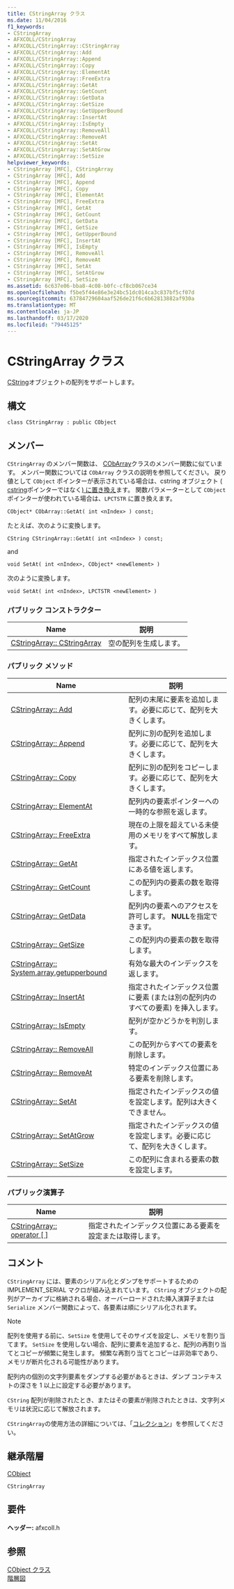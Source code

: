 ```yaml
---
title: CStringArray クラス
ms.date: 11/04/2016
f1_keywords:
- CStringArray
- AFXCOLL/CStringArray
- AFXCOLL/CStringArray::CStringArray
- AFXCOLL/CStringArray::Add
- AFXCOLL/CStringArray::Append
- AFXCOLL/CStringArray::Copy
- AFXCOLL/CStringArray::ElementAt
- AFXCOLL/CStringArray::FreeExtra
- AFXCOLL/CStringArray::GetAt
- AFXCOLL/CStringArray::GetCount
- AFXCOLL/CStringArray::GetData
- AFXCOLL/CStringArray::GetSize
- AFXCOLL/CStringArray::GetUpperBound
- AFXCOLL/CStringArray::InsertAt
- AFXCOLL/CStringArray::IsEmpty
- AFXCOLL/CStringArray::RemoveAll
- AFXCOLL/CStringArray::RemoveAt
- AFXCOLL/CStringArray::SetAt
- AFXCOLL/CStringArray::SetAtGrow
- AFXCOLL/CStringArray::SetSize
helpviewer_keywords:
- CStringArray [MFC], CStringArray
- CStringArray [MFC], Add
- CStringArray [MFC], Append
- CStringArray [MFC], Copy
- CStringArray [MFC], ElementAt
- CStringArray [MFC], FreeExtra
- CStringArray [MFC], GetAt
- CStringArray [MFC], GetCount
- CStringArray [MFC], GetData
- CStringArray [MFC], GetSize
- CStringArray [MFC], GetUpperBound
- CStringArray [MFC], InsertAt
- CStringArray [MFC], IsEmpty
- CStringArray [MFC], RemoveAll
- CStringArray [MFC], RemoveAt
- CStringArray [MFC], SetAt
- CStringArray [MFC], SetAtGrow
- CStringArray [MFC], SetSize
ms.assetid: 6c637e06-bba8-4c08-b0fc-cf8cb067ce34
ms.openlocfilehash: f5be5f44e86e3e24bc51dc014ca3c837bf5cf07d
ms.sourcegitcommit: 63784729604aaf526de21f6c6b62813882af930a
ms.translationtype: MT
ms.contentlocale: ja-JP
ms.lasthandoff: 03/17/2020
ms.locfileid: "79445125"
---
```

# <a name="cstringarray-class"></a>CStringArray クラス

[CString](../../atl-mfc-shared/using-cstring.md)オブジェクトの配列をサポートします。

## <a name="syntax"></a>構文

```
class CStringArray : public CObject
```

## <a name="members"></a>メンバー

`CStringArray` のメンバー関数は、 [CObArray](../../mfc/reference/cobarray-class.md)クラスのメンバー関数に似ています。 メンバー関数については `CObArray` クラスの説明を参照してください。 戻り値として `CObject` ポインターが表示されている場合は、cstring オブジェクト ( [cstring](../../atl-mfc-shared/using-cstring.md)ポインターではなく[) に置き換え](../../atl-mfc-shared/using-cstring.md)ます。 関数パラメーターとして `CObject` ポインターが使われている場合は、`LPCTSTR` に置き換えます。

`CObject* CObArray::GetAt( int <nIndex> ) const;`

たとえば、次のように変換します。

`CString CStringArray::GetAt( int <nIndex> ) const;`

and

`void SetAt( int <nIndex>, CObject* <newElement> )`

次のように変換します。

`void SetAt( int <nIndex>, LPCTSTR <newElement> )`

### <a name="public-constructors"></a>パブリック コンストラクター

|Name|説明|
|----------|-----------------|
|[CStringArray:: CStringArray](../../mfc/reference/cobarray-class.md#cobarray)|空の配列を生成します。|

### <a name="public-methods"></a>パブリック メソッド

|Name|説明|
|----------|-----------------|
|[CStringArray:: Add](../../mfc/reference/cobarray-class.md#add)|配列の末尾に要素を追加します。必要に応じて、配列を大きくします。|
|[CStringArray:: Append](../../mfc/reference/cobarray-class.md#append)|配列に別の配列を追加します。必要に応じて、配列を大きくします。|
|[CStringArray:: Copy](../../mfc/reference/cobarray-class.md#copy)|配列に別の配列をコピーします。必要に応じて、配列を大きくします。|
|[CStringArray:: ElementAt](../../mfc/reference/cobarray-class.md#elementat)|配列内の要素ポインターへの一時的な参照を返します。|
|[CStringArray:: FreeExtra](../../mfc/reference/cobarray-class.md#freeextra)|現在の上限を超えている未使用のメモリをすべて解放します。|
|[CStringArray:: GetAt](../../mfc/reference/cobarray-class.md#getat)|指定されたインデックス位置にある値を返します。|
|[CStringArray:: GetCount](../../mfc/reference/cobarray-class.md#getcount)|この配列内の要素の数を取得します。|
|[CStringArray:: GetData](../../mfc/reference/cobarray-class.md#getdata)|配列内の要素へのアクセスを許可します。 **NULL**を指定できます。|
|[CStringArray:: GetSize](../../mfc/reference/cobarray-class.md#getsize)|この配列内の要素の数を取得します。|
|[CStringArray:: System.array.getupperbound](../../mfc/reference/cobarray-class.md#getupperbound)|有効な最大のインデックスを返します。|
|[CStringArray:: InsertAt](../../mfc/reference/cobarray-class.md#insertat)|指定されたインデックス位置に要素 (または別の配列内のすべての要素) を挿入します。|
|[CStringArray:: IsEmpty](../../mfc/reference/cobarray-class.md#isempty)|配列が空かどうかを判別します。|
|[CStringArray:: RemoveAll](../../mfc/reference/cobarray-class.md#removeall)|この配列からすべての要素を削除します。|
|[CStringArray:: RemoveAt](../../mfc/reference/cobarray-class.md#removeat)|特定のインデックス位置にある要素を削除します。|
|[CStringArray:: SetAt](../../mfc/reference/cobarray-class.md#setat)|指定されたインデックスの値を設定します。配列は大きくできません。|
|[CStringArray:: SetAtGrow](../../mfc/reference/cobarray-class.md#setatgrow)|指定されたインデックスの値を設定します。必要に応じて、配列を大きくします。|
|[CStringArray:: SetSize](../../mfc/reference/cobarray-class.md#setsize)|この配列に含まれる要素の数を設定します。|

### <a name="public-operators"></a>パブリック演算子

|Name|説明|
|----------|-----------------|
|[CStringArray:: operator \[ \]](../../mfc/reference/cobarray-class.md#operator_at)|指定されたインデックス位置にある要素を設定または取得します。|

## <a name="remarks"></a>コメント

`CStringArray` には、要素のシリアル化とダンプをサポートするための IMPLEMENT_SERIAL マクロが組み込まれています。 `CString` オブジェクトの配列がアーカイブに格納される場合、オーバーロードされた挿入演算子または `Serialize` メンバー関数によって、各要素は順にシリアル化されます。

> [!NOTE]
>  配列を使用する前に、`SetSize` を使用してそのサイズを設定し、メモリを割り当てます。 `SetSize` を使用しない場合、配列に要素を追加すると、配列の再割り当てとコピーが頻繁に発生します。 頻繁な再割り当てとコピーは非効率であり、メモリが断片化される可能性があります。

配列内の個別の文字列要素をダンプする必要があるときは、ダンプ コンテキストの深さを 1 以上に設定する必要があります。

`CString` 配列が削除されたとき、またはその要素が削除されたときは、文字列メモリは状況に応じて解放されます。

`CStringArray`の使用方法の詳細については、「[コレクション](../../mfc/collections.md)」を参照してください。

## <a name="inheritance-hierarchy"></a>継承階層

[CObject](../../mfc/reference/cobject-class.md)

`CStringArray`

## <a name="requirements"></a>要件

**ヘッダー:** afxcoll.h

## <a name="see-also"></a>参照

[CObject クラス](../../mfc/reference/cobject-class.md)<br/>
[階層図](../../mfc/hierarchy-chart.md)

